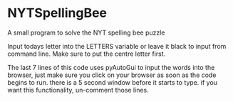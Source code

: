 # NYTSpellingBee
A small program to solve the NYT spelling bee puzzle

Input todays letter into the LETTERS variable or leave it black to input from command line. Make sure to put the centre letter first.

The last 7 lines of this code uses pyAutoGui to input the words into the browser, just make sure you click on your browser as soon as the code begins to run. there is a 5 second window before it starts to type.
if you want this functionality, un-comment those lines.
